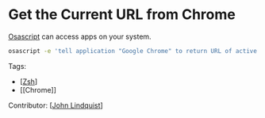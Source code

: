 # Get the Current URL from Chrome

[Osascript](https://ss64.com/osx/osascript.html) can access apps on your system.

```bash
osascript -e 'tell application "Google Chrome" to return URL of active tab of front window'
```

Tags:

- [[Zsh]]
- [[Chrome]]

Contributor: [[John Lindquist]]

[//begin]: # "Autogenerated link references for markdown compatibility"
[Zsh]: zsh "Zsh"
[John Lindquist]: john-lindquist "John Lindquist"
[//end]: # "Autogenerated link references"
